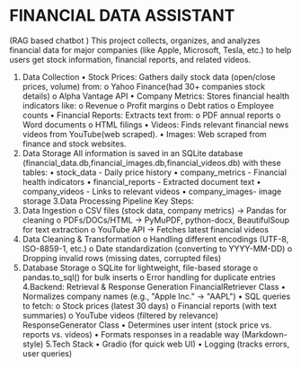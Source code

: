 
# FINANCIAL DATA ASSISTANT
(RAG based chatbot )
This project collects, organizes, and analyzes financial data for major companies (like Apple, Microsoft, Tesla, etc.) to help users get stock information, financial reports, and related videos.
1. Data Collection
•	Stock Prices: Gathers daily stock data (open/close prices, volume) from:
o	Yahoo Finance(had 30+ companies stock details)
o	Alpha Vantage API
•	Company Metrics: Stores financial health indicators like:
o	Revenue
o	Profit margins
o	Debt ratios
o	Employee counts
•	Financial Reports: Extracts text from:
o	PDF annual reports
o	Word documents
o	HTML filings
•	Videos: Finds relevant financial news videos from YouTube(web scraped).
•	Images: Web scraped from finance and stock websites.
2. Data Storage
All information is saved in an SQLite database (financial_data.db,financial_images.db,financial_videos.db) with these tables:
•	stock_data - Daily price history
•	company_metrics - Financial health indicators
•	financial_reports - Extracted document text
•	company_videos - Links to relevant videos
•	company_images- image storage 
3.Data Processing Pipeline
Key Steps:
1.	Data Ingestion
o	CSV files (stock data, company metrics) → Pandas for cleaning
o	PDFs/DOCs/HTML → PyMuPDF, python-docx, BeautifulSoup for text extraction
o	YouTube API → Fetches latest financial videos
2.	Data Cleaning & Transformation
o	Handling different encodings (UTF-8, ISO-8859-1, etc.)
o	Date standardization (converting to YYYY-MM-DD)
o	Dropping invalid rows (missing dates, corrupted files)
3.	Database Storage
o	SQLite for lightweight, file-based storage
o	pandas.to_sql() for bulk inserts
o	Error handling for duplicate entries
4.Backend: Retrieval & Response Generation
FinancialRetriever Class
•	Normalizes company names (e.g., "Apple Inc." → "AAPL")
•	SQL queries to fetch:
o	Stock prices (latest 30 days)
o	Financial reports (with text summaries)
o	YouTube videos (filtered by relevance)
ResponseGenerator Class
•	Determines user intent (stock price vs. reports vs. videos)
•	Formats responses in a readable way (Markdown-style)
5.Tech Stack
•	Gradio (for quick web UI)
•	Logging (tracks errors, user queries)

